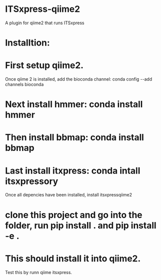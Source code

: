 # ITSxpress-qiime2
A plugin for qiime2 that runs ITSxpress
# Installtion:
# First setup qiime2.
Once qiime 2 is installed, add the bioconda channel: conda config --add channels bioconda
# Next install hmmer: conda install hmmer
# Then install bbmap: conda install bbmap
# Last install itxpress: conda intall itsxpressory 
Once all depencies have been installed, install itsxpressqiime2
# clone this project and go into the folder, run pip install . and pip install -e .
# This should install it into qiime2.
Test this by runn qiime itsxpress.
